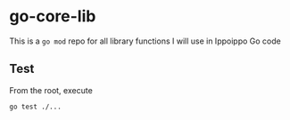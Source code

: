 # go-core-lib

This is a `go mod` repo for all library functions I will use in Ippoippo Go code

## Test

From the root, execute

```sh
go test ./...
```
